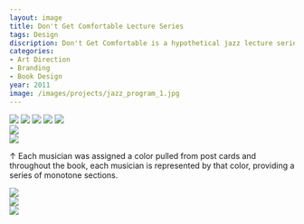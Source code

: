 ```yaml
---
layout: image
title: Don't Get Comfortable Lecture Series
tags: Design
discription: Don't Get Comfortable is a hypothetical jazz lecture series I created for my corporate publications course during my senior year of college. For the lectures, a created a series of postcards advertising the five lectures, each honoring a different musician.
categories:
- Art Direction
- Branding
- Book Design
year: 2011
image: /images/projects/jazz_program_1.jpg
---
```


<img src="/images/projects/jazz_1.jpg">
<img src="/images/projects/jazz_2.jpg">
<img src="/images/projects/jazz_3.jpg">
<img src="/images/projects/jazz_program_1.jpg">

<img src="/images/projects/jazz_program_2.jpg">
<div class="images-left"><img src="/images/projects/jazz_program_3.jpg"></div>
<div class="images-right"><img src="/images/projects/jazz_program_4.jpg"> <p> &uarr; Each musician was assigned a color pulled from post cards and throughout the book, each musician is represented by that color, providing a series of monotone sections.</p></div>

<section class="clear"></section>
<div class="images-left"><img src="/images/projects/jazz_program_5.jpg"></div>
<div class="images-right"><img src="/images/projects/jazz_program_6.jpg"></div>
<img src="/images/projects/jazz_program_7.jpg">
